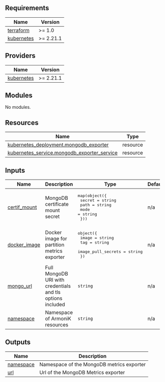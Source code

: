 <!-- BEGIN_TF_DOCS -->
## Requirements

| Name | Version |
|------|---------|
| <a name="requirement_terraform"></a> [terraform](#requirement\_terraform) | >= 1.0 |
| <a name="requirement_kubernetes"></a> [kubernetes](#requirement\_kubernetes) | >= 2.21.1 |

## Providers

| Name | Version |
|------|---------|
| <a name="provider_kubernetes"></a> [kubernetes](#provider\_kubernetes) | >= 2.21.1 |

## Modules

No modules.

## Resources

| Name | Type |
|------|------|
| [kubernetes_deployment.mongodb_exporter](https://registry.terraform.io/providers/hashicorp/kubernetes/latest/docs/resources/deployment) | resource |
| [kubernetes_service.mongodb_exporter_service](https://registry.terraform.io/providers/hashicorp/kubernetes/latest/docs/resources/service) | resource |

## Inputs

| Name | Description | Type | Default | Required |
|------|-------------|------|---------|:--------:|
| <a name="input_certif_mount"></a> [certif\_mount](#input\_certif\_mount) | MongoDB certificate mount secret | <pre>map(object({<br/>    secret = string<br/>    path   = string<br/>    mode   = string<br/>  }))</pre> | n/a | yes |
| <a name="input_docker_image"></a> [docker\_image](#input\_docker\_image) | Docker image for partition metrics exporter | <pre>object({<br/>    image              = string<br/>    tag                = string<br/>    image_pull_secrets = string<br/>  })</pre> | n/a | yes |
| <a name="input_mongo_url"></a> [mongo\_url](#input\_mongo\_url) | Full MongoDB URI with credentials and tls options included | `string` | n/a | yes |
| <a name="input_namespace"></a> [namespace](#input\_namespace) | Namespace of ArmoniK resources | `string` | n/a | yes |

## Outputs

| Name | Description |
|------|-------------|
| <a name="output_namespace"></a> [namespace](#output\_namespace) | Namespace of the MongoDB metrics exporter |
| <a name="output_url"></a> [url](#output\_url) | Url of the MongoDB Metrics exporter |
<!-- END_TF_DOCS -->